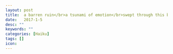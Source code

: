 ```yaml
---
layout: post
title:  a barren ruin</br>a tsunami of emotion</br>swept through this body
date:   2017-1-5
desc: ""
keywords: ""
categories: [Haiku]
tags: []
icon:
---
```

